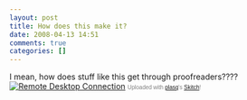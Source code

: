 ```yaml
---
layout: post
title: How does this make it?
date: 2008-04-13 14:51
comments: true
categories: []
---
```

<div class="thumbnail">I mean, how does stuff like this get through proofreaders????
</div>
<div class="thumbnail">
</div>
<div class="thumbnail"><a href="http://skitch.com/peterfilias/jqew/remote-desktop-connection"><img src="http://img.skitch.com/20080413-baurxjtau6qmrbhqm72djgiuem.preview.jpg" alt="Remote Desktop Connection" /></a>
<span style="font-size: 10px; font-family: Lucida Grande,Trebuchet,sans-serif,Helvetica,Arial; color: #808080;">Uploaded with <a href="http://plasq.com/">plasq</a>'s <a href="http://skitch.com">Skitch</a>!</span></div>
